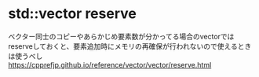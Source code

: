 # std::vector reserve
ベクター同士のコピーやあらかじめ要素数が分かってる場合のvectorではreserveしておくと、要素追加時にメモリの再確保が行われないので使えるときは使うべし  
https://cpprefjp.github.io/reference/vector/vector/reserve.html

